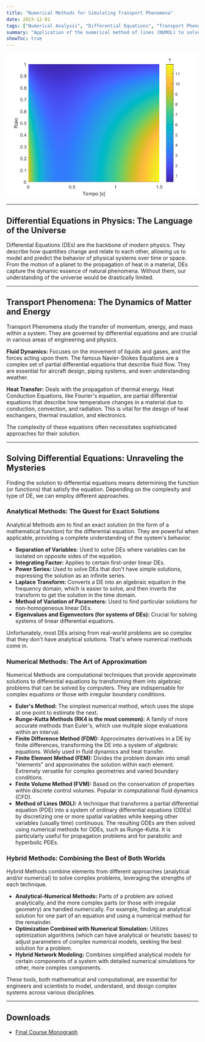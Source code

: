 ```yaml
---
title: "Numerical Methods for Simulating Transport Phenomena"
date: 2023-12-01
tags: ["Numerical Analysis", "Differential Equations", "Transport Phenomena", "Heat Transfer", "Fluid Dynamics", "Computational Fluid Dynamics", "Scientific Computing"]
summary: "Application of the numerical method of lines (NUMOL) to solve the classical problem of one-dimensional heat transfer in a cylinder."
showToc: true
---
```


![](heat_transfer.png)

---

## Differential Equations in Physics: The Language of the Universe

Differential Equations (DEs) are the backbone of modern physics. They describe how quantities change and relate to each other, allowing us to model and predict the behavior of physical systems over time or space. From the motion of a planet to the propagation of heat in a material, DEs capture the dynamic essence of natural phenomena. Without them, our understanding of the universe would be drastically limited.

---

## Transport Phenomena: The Dynamics of Matter and Energy

Transport Phenomena study the transfer of momentum, energy, and mass within a system. They are governed by differential equations and are crucial in various areas of engineering and physics.

**Fluid Dynamics:** Focuses on the movement of liquids and gases, and the forces acting upon them. The famous Navier-Stokes Equations are a complex set of partial differential equations that describe fluid flow. They are essential for aircraft design, piping systems, and even understanding weather.

**Heat Transfer:** Deals with the propagation of thermal energy. Heat Conduction Equations, like Fourier's equation, are partial differential equations that describe how temperature changes in a material due to conduction, convection, and radiation. This is vital for the design of heat exchangers, thermal insulation, and electronics.

The complexity of these equations often necessitates sophisticated approaches for their solution.

---

## Solving Differential Equations: Unraveling the Mysteries

Finding the solution to differential equations means determining the function (or functions) that satisfy the equation. Depending on the complexity and type of DE, we can employ different approaches.

### Analytical Methods: The Quest for Exact Solutions

Analytical Methods aim to find an exact solution (in the form of a mathematical function) for the differential equation. They are powerful when applicable, providing a complete understanding of the system's behavior.

* **Separation of Variables:** Used to solve DEs where variables can be isolated on opposite sides of the equation.
* **Integrating Factor:** Applies to certain first-order linear DEs.
* **Power Series:** Used to solve DEs that don't have simple solutions, expressing the solution as an infinite series.
* **Laplace Transform:** Converts a DE into an algebraic equation in the frequency domain, which is easier to solve, and then inverts the transform to get the solution in the time domain.
* **Method of Variation of Parameters:** Used to find particular solutions for non-homogeneous linear DEs.
* **Eigenvalues and Eigenvectors (for systems of DEs):** Crucial for solving systems of linear differential equations.

Unfortunately, most DEs arising from real-world problems are so complex that they don't have analytical solutions. That's where numerical methods come in.

### Numerical Methods: The Art of Approximation

Numerical Methods are computational techniques that provide approximate solutions to differential equations by transforming them into algebraic problems that can be solved by computers. They are indispensable for complex equations or those with irregular boundary conditions.

* **Euler's Method:** The simplest numerical method, which uses the slope at one point to estimate the next.
* **Runge-Kutta Methods (RK4 is the most common):** A family of more accurate methods than Euler's, which use multiple slope evaluations within an interval.
* **Finite Difference Method (FDM):** Approximates derivatives in a DE by finite differences, transforming the DE into a system of algebraic equations. Widely used in fluid dynamics and heat transfer.
* **Finite Element Method (FEM):** Divides the problem domain into small "elements" and approximates the solution within each element. Extremely versatile for complex geometries and varied boundary conditions.
* **Finite Volume Method (FVM):** Based on the conservation of properties within discrete control volumes. Popular in computational fluid dynamics (CFD).
* **Method of Lines (MOL):** A technique that transforms a partial differential equation (PDE) into a system of ordinary differential equations (ODEs) by discretizing one or more spatial variables while keeping other variables (usually time) continuous. The resulting ODEs are then solved using numerical methods for ODEs, such as Runge-Kutta. It is particularly useful for propagation problems and for parabolic and hyperbolic PDEs.

### Hybrid Methods: Combining the Best of Both Worlds

Hybrid Methods combine elements from different approaches (analytical and/or numerical) to solve complex problems, leveraging the strengths of each technique.

* **Analytical-Numerical Methods:** Parts of a problem are solved analytically, and the more complex parts (or those with irregular geometry) are handled numerically. For example, finding an analytical solution for one part of an equation and using a numerical method for the remainder.
* **Optimization Combined with Numerical Simulation:** Utilizes optimization algorithms (which can have analytical or heuristic bases) to adjust parameters of complex numerical models, seeking the best solution for a problem.
* **Hybrid Network Modeling:** Combines simplified analytical models for certain components of a system with detailed numerical simulations for other, more complex components.

These tools, both mathematical and computational, are essential for engineers and scientists to model, understand, and design complex systems across various disciplines.

--- 

## Downloads

+ [Final Course Monograph](monograph.pdf)

